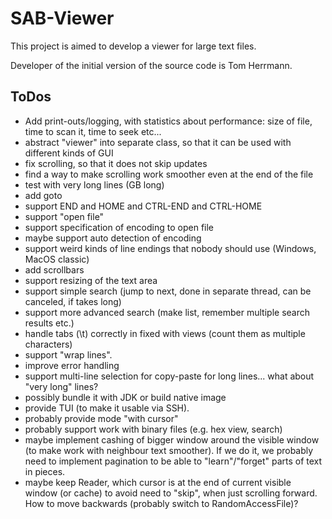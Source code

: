 # SAB-Viewer #

This project is aimed to develop a viewer for large text files.

Developer of the initial version of the source code is Tom Herrmann.

## ToDos ##
* Add print-outs/logging, with statistics about performance: size of file, time to scan it, time to seek etc...
* abstract "viewer" into separate class, so that it can be used with different kinds of GUI
* fix scrolling, so that it does not skip updates
* find a way to make scrolling work smoother even at the end of the file
* test with very long lines (GB long)
* add goto
* support END and HOME and CTRL-END and CTRL-HOME
* support "open file"
* support specification of encoding to open file
* maybe support auto detection of encoding
* support weird kinds of line endings that nobody should use (Windows, MacOS classic)
* add scrollbars
* support resizing of the text area
* support simple search (jump to next, done in separate thread, can be canceled, if takes long)
* support more advanced search (make list, remember multiple search results etc.)
* handle tabs (\t) correctly in fixed with views (count them as multiple characters)
* support "wrap lines".
* improve error handling
* support multi-line selection for copy-paste for long lines... what about "very long" lines?
* possibly bundle it with JDK or build native image
* provide TUI (to make it usable via SSH).
* probably provide mode "with cursor"
* probably support work with binary files (e.g. hex view, search)
* maybe implement cashing of bigger window around the visible window
  (to make work with neighbour text smoother). If we do it, we probably
  need to implement pagination to be able to "learn"/"forget" parts of
  text in pieces.
* maybe keep Reader, which cursor is at the end of current visible 
  window (or cache) to avoid need to "skip", when just scrolling 
  forward. How to move backwards (probably switch to RandomAccessFile)?
